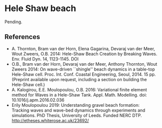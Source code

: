 # Hele Shaw beach

Pending.

## References
- A. Thornton, Bram van der Horn, Elena Gagarina, Devaraj van der Meer, Wout Zweers, O.B. 2014: Hele-Shaw Beach Creation by Breaking Waves. Env. Fluid Dyn. 14, 1123-1145. DOI
- O.B., Bram van der Horn, Devaraj van der Meer, Anthony Thornton, Wout Zweers 2014: On wave-driven ``shingle'' beach dynamics in a table-top Hele-Shaw cell. Proc. Int. Conf. Coastal Engineering, Seoul, 2014. 15 pp.
(Preprint available upon request, including a section on building the Hele-Shaw cell.)
- A. Kalogirou, E.E. Moulopoulou, O.B. 2016:
Variational finite element method for Waves in a Hele-Shaw Tank. Appl. Math. Modelling. doi: 10.1016/j.apm.2016.02.036
- Erily Moulopoulou 2019: Understanding gravel beach formation: Tracking waves and wave-bed dynamics through experiments and simulations.
PhD Thesis, University of Leeds. Funded NERC DTP. http://etheses.whiterose.ac.uk/23692/
